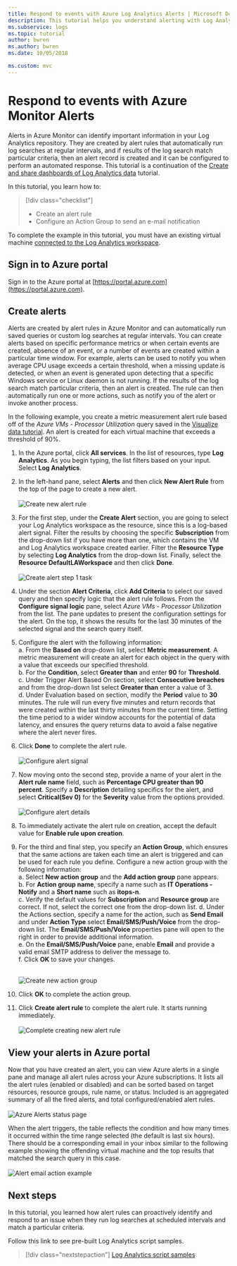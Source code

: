 ```yaml
---
title: Respond to events with Azure Log Analytics Alerts | Microsoft Docs
description: This tutorial helps you understand alerting with Log Analytics to identify important information in your workspace and proactively notify you of issues or invoke actions to attempt to correct them.
ms.subservice: logs
ms.topic: tutorial
author: bwren
ms.author: bwren
ms.date: 10/05/2018

ms.custom: mvc
---
```


# Respond to events with Azure Monitor Alerts

Alerts in Azure Monitor can identify important information in your Log Analytics repository. They are created by alert rules that automatically run log searches at regular intervals, and if results of the log search match particular criteria, then an alert record is created and it can be configured to perform an automated response.  This tutorial is a continuation of the [Create and share dashboards of Log Analytics data](tutorial-logs-dashboards.md) tutorial.

In this tutorial, you learn how to:

> [!div class="checklist"]
> * Create an alert rule
> * Configure an Action Group to send an e-mail notification

To complete the example in this tutorial, you must have an existing virtual machine [connected to the Log Analytics workspace](quick-collect-azurevm.md).  

## Sign in to Azure portal

Sign in to the Azure portal at [https://portal.azure.com](https://portal.azure.com).

## Create alerts

Alerts are created by alert rules in Azure Monitor and can automatically run saved queries or custom log searches at regular intervals.  You can create alerts based on specific performance metrics or when certain events are created, absence of an event, or a number of events are created within a particular time window.  For example, alerts can be used to notify you when average CPU usage exceeds a certain threshold, when a missing update is detected, or when an event is generated upon detecting that a specific Windows service or Linux daemon is not running.  If the results of the log search match particular criteria, then an alert is created. The rule can then automatically run one or more actions, such as notify you of the alert or invoke another process.

In the following example, you create a metric measurement alert rule based off of the *Azure VMs - Processor Utilization* query saved in the [Visualize data tutorial](tutorial-logs-dashboards.md).  An alert is created for each virtual machine that exceeds a threshold of 90%.  

1. In the Azure portal, click **All services**. In the list of resources, type **Log Analytics**. As you begin typing, the list filters based on your input. Select **Log Analytics**.
2. In the left-hand pane, select **Alerts** and then click **New Alert Rule** from the top of the page to create a new alert.<br><br> ![Create new alert rule](./media/tutorial-response/alert-rule-02.png)<br>
3. For the first step, under the **Create Alert** section, you are going to select your Log Analytics workspace as the resource, since this is a log-based alert signal.  Filter the results by choosing the specific **Subscription** from the drop-down list if you have more than one, which contains the VM and Log Analytics workspace created earlier. Filter the **Resource Type** by selecting **Log Analytics** from the drop-down list. Finally, select the **Resource** **DefaultLAWorkspace** and then click **Done**.<br><br> ![Create alert step 1 task](./media/tutorial-response/alert-rule-03.png)<br>
4. Under the section **Alert Criteria**, click **Add Criteria** to select our saved query and then specify logic that the alert rule follows.  From the **Configure signal logic** pane, select *Azure VMs - Processor Utilization* from the list.  The pane updates to present the configuration settings for the alert.  On the top, it shows the results for the last 30 minutes of the selected signal and the search query itself.  
5. Configure the alert with the following information:  
   a. From the **Based on** drop-down list, select **Metric measurement**.  A metric measurement will create an alert for each object in the query with a value that exceeds our specified threshold.  
   b. For the **Condition**, select **Greater than** and enter **90** for **Threshold**.  
   c. Under Trigger Alert Based On section, select **Consecutive breaches** and from the drop-down list select **Greater than** enter a value of 3.  
   d. Under Evaluation based on section, modify the **Period** value to **30** minutes. The rule will run every five minutes and return records that were created within the last thirty minutes from the current time.  Setting the time period to a wider window accounts for the potential of data latency, and ensures the query returns data to avoid a false negative where the alert never fires.  
6. Click **Done** to complete the alert rule.<br><br> ![Configure alert signal](./media/tutorial-response/alert-signal-logic-02.png)<br>
7. Now moving onto the second step, provide a name of your alert in the **Alert rule name** field, such as **Percentage CPU greater than 90 percent**.  Specify a **Description** detailing specifics for the alert, and select **Critical(Sev 0)** for the **Severity** value from the options provided.<br><br> ![Configure alert details](./media/tutorial-response/alert-signal-logic-04.png)<br>
8. To immediately activate the alert rule on creation, accept the default value for **Enable rule upon creation**.
9. For the third and final step, you specify an **Action Group**, which ensures that the same actions are taken each time an alert is triggered and can be used for each rule you define.  Configure a new action group with the following information:  
   a. Select **New action group** and the **Add action group** pane appears.  
   b. For **Action group name**, specify a name such as **IT Operations - Notify** and a **Short name** such as **itops-n**.  
   c. Verify the default values for **Subscription** and **Resource group** are correct. If not, select the correct one from the drop-down list.
   d. Under the Actions section, specify a name for the action, such as **Send Email** and under **Action Type** select **Email/SMS/Push/Voice** from the drop-down list. The **Email/SMS/Push/Voice** properties pane will open to the right in order to provide additional information.  
   e. On the **Email/SMS/Push/Voice** pane, enable **Email** and provide a valid email SMTP address to deliver the message to.  
   f. Click **OK** to save your changes.<br><br>

    ![Create new action group](./media/tutorial-response/action-group-properties-01.png)

10. Click **OK** to complete the action group.
11. Click **Create alert rule** to complete the alert rule. It starts running immediately.<br><br> ![Complete creating new alert rule](./media/tutorial-response/alert-rule-01.png)<br>

## View your alerts in Azure portal

Now that you have created an alert, you can view Azure alerts in a single pane and manage all alert rules across your Azure subscriptions. It lists all the alert rules (enabled or disabled) and can be sorted based on target resources, resource groups, rule name, or status. Included is an aggregated summary of all the fired alerts, and total configured/enabled alert rules.<br><br> ![Azure Alerts status page](./media/tutorial-response/azure-alerts-02.png)  

When the alert triggers, the table reflects the condition and how many times it occurred within the time range selected (the default is last six hours).  There should be a corresponding email in your inbox similar to the following example showing the offending virtual machine and the top results that matched the search query in this case.<br><br> ![Alert email action example](./media/tutorial-response/azure-alert-email-notification-01.png)

## Next steps

In this tutorial, you learned how alert rules can proactively identify and respond to an issue when they run log searches at scheduled intervals and match a particular criteria.

Follow this link to see pre-built Log Analytics script samples.  

> [!div class="nextstepaction"]
> [Log Analytics script samples](../samples/powershell-samples.md)
